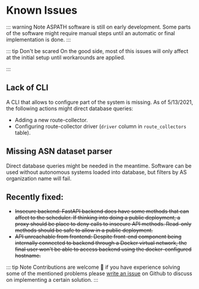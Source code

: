 # Known Issues

::: warning Note
ASPATH software is still on early development. Some parts of the software might require manual steps until an automatic or final implementation is done.
:::

::: tip Don't be scared
On the good side, most of this issues will only affect at the initial setup until workarounds are applied.

:::


## Lack of CLI
A CLI that allows to configure part of the system is missing. As of 5/13/2021, the following actions might direct database queries:
- Adding a new route-collector.
- Configuring route-collector driver (`driver` column in `route_collectors` table).

## Missing ASN dataset parser
Direct database queries might be needed in the meantime. Software can be used without autonomous systems loaded into database, but filters by AS organization name will fail.

## Recently fixed:
- ~~Insecure backend: FastAPI backend does have some methods that can affect to the scheduler. If thinking into doing a public deployment, a proxy should be place to deny calls to insecure API methods. Read-only methods should be safe to allow in a public deployment.~~
- ~~API unreachable from frontend: Despite front-end component being internally connected to backend through a Docker virtual network, the final user won't be able to access backend using the docker-configured hostname.~~

::: tip Note
Contributions are welcome 🙌 if you have experience solving some of the mentioned problems please [write an issue](https://github.com/aspathproject/aspath/issues/new) on Github to discuss on implementing a certain solution.
:::
